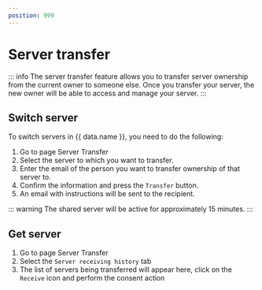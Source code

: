 ```yaml
---
position: 999
---
```


<script setup>
import { data } from '../../.vitepress/config.data.ts'
</script>

# Server transfer

::: info
The server transfer feature allows you to transfer server ownership from the current owner to someone else. Once you transfer your server, the new owner will be able to access and manage your server.
:::

## Switch server

To switch servers in {{ data.name }}, you need to do the following:

1. Go to page <a :href="data.url + '/user/server-transfer'" target="_blank">Server Transfer</a>
2. Select the server to which you want to transfer.
3. Enter the email of the person you want to transfer ownership of that server to.
4. Confirm the information and press the `Transfer` button.
5. An email with instructions will be sent to the recipient.

::: warning
The shared server will be active for approximately 15 minutes.
:::

## Get server

1. Go to page <a :href="data.url + '/user/server-transfer'" target="_blank">Server Transfer</a>
2. Select the `Server receiving history` tab
3. The list of servers being transferred will appear here, click on the `Receive` icon and perform the consent action
